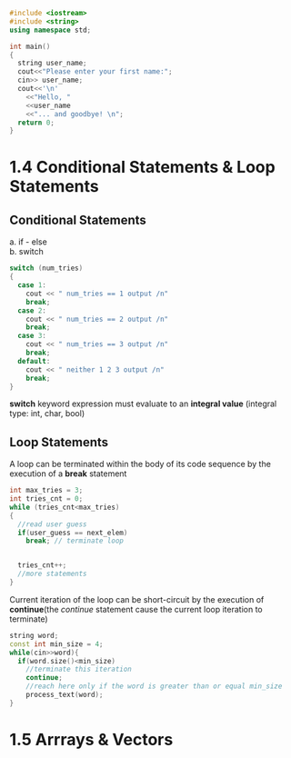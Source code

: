 
``` C++
#include <iostream> 
#include <string>
using namespace std;

int main()
{
  string user_name;
  cout<<"Please enter your first name:";
  cin>> user_name;
  cout<<'\n'
    <<"Hello, "
    <<user_name
    <<"... and goodbye! \n";
  return 0;
}
```
# 1.4 Conditional Statements & Loop Statements
## Conditional Statements
a. if - else  
b. switch
```C++
switch (num_tries)
{
  case 1:
    cout << " num_tries == 1 output /n"
    break;
  case 2:
    cout << " num_tries == 2 output /n"
    break;
  case 3:
    cout << " num_tries == 3 output /n"
    break;
  default:
    cout << " neither 1 2 3 output /n"
    break;
}
```
**switch** keyword expression must evaluate to an **integral value** (integral type: int, char, bool)  
## Loop Statements
A loop can be terminated within the body of its code sequence by the execution of a **break** statement 
```C++
int max_tries = 3;
int tries_cnt = 0;
while (tries_cnt<max_tries)
{
  //read user guess
  if(user_guess == next_elem)
    break; // terminate loop


  tries_cnt++;
  //more statements
}
```
Current iteration of the loop can be short-circuit by the execution of **continue**(the *continue* statement cause the current loop iteration to terminate)
```C++
string word;
const int min_size = 4;
while(cin>>word){
  if(word.size()<min_size)
    //terminate this iteration
    continue;
    //reach here only if the word is greater than or equal min_size
    process_text(word);
}
```
# 1.5 Arrrays & Vectors

    


